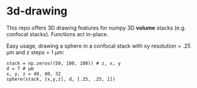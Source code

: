 # 3d-drawing

This repo offers 3D drawing features for numpy 3D __volume__ stacks (e.g. confocal stacks).
Functions act in-place.

Easy usage, drawing a sphere in a confocal stack with xy resolution = .25 µm and z steps = 1 µm:
``` 
stack = np.zeros((50, 100, 100)) # z, x, y
d = 7 # µm
x, y, z = 40, 40, 32
sphere(stack, [x,y,z], d, [.25, .25, 1])
```

